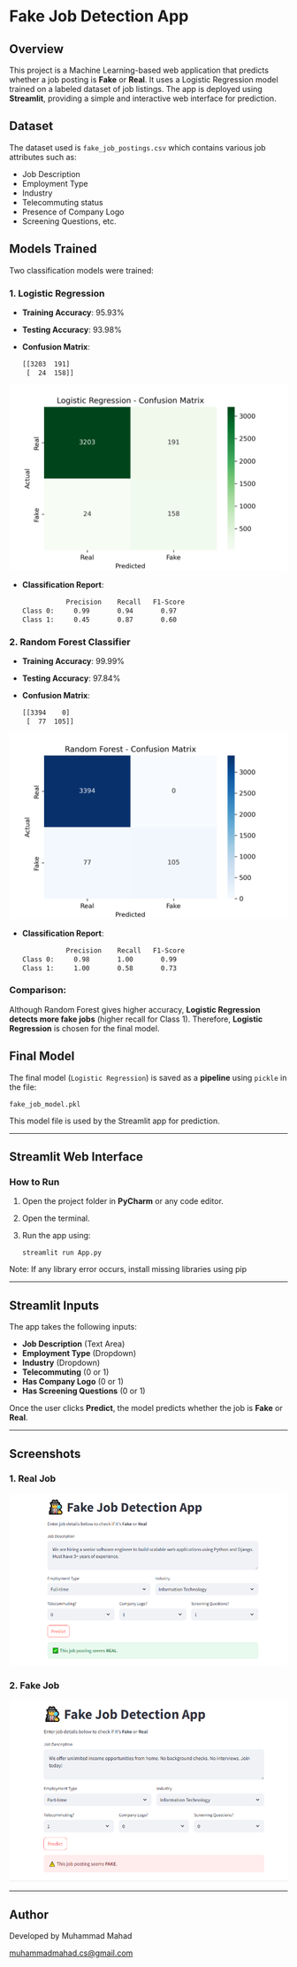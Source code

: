 # Fake Job Detection App

## Overview

This project is a Machine Learning-based web application that predicts whether a job posting is **Fake** or **Real**. It uses a Logistic Regression model trained on a labeled dataset of job listings. The app is deployed using **Streamlit**, providing a simple and interactive web interface for prediction.

## Dataset

The dataset used is `fake_job_postings.csv` which contains various job attributes such as:

* Job Description
* Employment Type
* Industry
* Telecommuting status
* Presence of Company Logo
* Screening Questions, etc.

## Models Trained

Two classification models were trained:

### 1. Logistic Regression

* **Training Accuracy**: 95.93%
* **Testing Accuracy**: 93.98%
* **Confusion Matrix**:

  ```
  [[3203  191]
   [  24  158]]
  ```

  
![LR_Confusion Matrix](https://github.com/M-MAHAD1/Fake_Job_Predictor/blob/main/LR_confusion_Matrix.png)

* **Classification Report**:

  ```
             Precision    Recall   F1-Score
  Class 0:     0.99       0.94       0.97
  Class 1:     0.45       0.87       0.60
  ```

### 2. Random Forest Classifier

* **Training Accuracy**: 99.99%
* **Testing Accuracy**: 97.84%
* **Confusion Matrix**:

  ```
  [[3394    0]
   [  77  105]]
  ```
  
  
![REC_Confusion Matrix](https://github.com/M-MAHAD1/Fake_Job_Predictor/blob/main/RFC_confusion_Matrix.png)

* **Classification Report**:

  ```
             Precision    Recall   F1-Score
  Class 0:     0.98       1.00       0.99
  Class 1:     1.00       0.58       0.73
  ```

### Comparison:

Although Random Forest gives higher accuracy, **Logistic Regression detects more fake jobs** (higher recall for Class 1). Therefore, **Logistic Regression** is chosen for the final model.

## Final Model

The final model (`Logistic Regression`) is saved as a **pipeline** using `pickle` in the file:

```
fake_job_model.pkl
```

This model file is used by the Streamlit app for prediction.

---

## Streamlit Web Interface

### How to Run

1. Open the project folder in **PyCharm** or any code editor.
2. Open the terminal.
3. Run the app using:

   ```
   streamlit run App.py
   ```
Note: If any library error occurs, install missing libraries using pip

---

## Streamlit Inputs

The app takes the following inputs:

* **Job Description** (Text Area)
* **Employment Type** (Dropdown)
* **Industry** (Dropdown)
* **Telecommuting** (0 or 1)
* **Has Company Logo** (0 or 1)
* **Has Screening Questions** (0 or 1)

Once the user clicks **Predict**, the model predicts whether the job is **Fake** or **Real**.

---

## Screenshots

### 1. Real Job

![Real Job Prediction](https://github.com/M-MAHAD1/Fake_Job_Predictor/blob/main/Pred1.PNG)

### 2. Fake Job

![Fake Job Prediction](https://github.com/M-MAHAD1/Fake_Job_Predictor/blob/main/pred2.PNG)

---

## Author

Developed by Muhammad Mahad

muhammadmahad.cs@gmail.com

